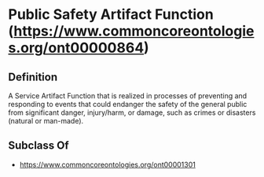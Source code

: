 # Public Safety Artifact Function (https://www.commoncoreontologies.org/ont00000864)

## Definition
A Service Artifact Function that is realized in processes of preventing and responding to events that could endanger the safety of the general public from significant danger, injury/harm, or damage, such as crimes or disasters (natural or man-made).

## Subclass Of
- https://www.commoncoreontologies.org/ont00001301

